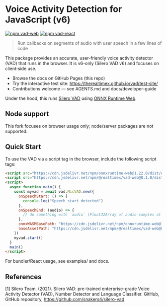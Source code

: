 # Voice Activity Detection for JavaScript (v6)

[![npm vad-web](https://img.shields.io/npm/v/@realtimex/vad-web?color=blue&label=%40realtimex%2Fvad-web&style=flat-square)](https://www.npmjs.com/package/@realtimex/vad-web)
[![npm vad-react](https://img.shields.io/npm/v/@realtimex/vad-react?color=blue&label=%40realtimex%2Fvad-react&style=flat-square)](https://www.npmjs.com/package/@realtimex/vad-react)

> Run callbacks on segments of audio with user speech in a few lines of code

This package provides an accurate, user-friendly voice activity detector (VAD) that runs in the browser. It is v6-only (Silero VAD v6) and focuses on client‑side use.

* Browse the docs on GitHub Pages (this repo)
* Try the interactive test site: https://therealtimex.github.io/vad/test-site/
* Contributions welcome — see AGENTS.md and docs/developer-guide

Under the hood, this runs [Silero VAD](https://github.com/snakers4/silero-vad) using [ONNX Runtime Web](https://github.com/microsoft/onnxruntime/tree/main/js/web).

## Node support

This fork focuses on browser usage only; node/server packages are not supported.

## Quick Start

To use the VAD via a script tag in the browser, include the following script tags:

```html
<script src="https://cdn.jsdelivr.net/npm/onnxruntime-web@1.22.0/dist/ort.js"></script>
<script src="https://cdn.jsdelivr.net/npm/@realtimex/vad-web@0.1.0/dist/bundle.min.js"></script>
<script>
  async function main() {
    const myvad = await vad.MicVAD.new({
      onSpeechStart: () => {
        console.log("Speech start detected")
      },
      onSpeechEnd: (audio) => {
        // do something with `audio` (Float32Array of audio samples at sample rate 16000)...
      },
      onnxWASMBasePath: "https://cdn.jsdelivr.net/npm/onnxruntime-web@1.22.0/dist/",
      baseAssetPath: "https://cdn.jsdelivr.net/npm/@realtimex/vad-web@0.1.0/dist/",
    })
    myvad.start()
  }
  main()
</script>
```

For bundler/React usage, see examples/ and docs.

## References

<a id="1">[1]</a>
Silero Team. (2021).
Silero VAD: pre-trained enterprise-grade Voice Activity Detector (VAD), Number Detector and Language Classifier.
GitHub, GitHub repository, https://github.com/snakers4/silero-vad
